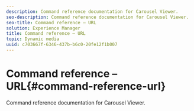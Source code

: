 ```yaml
---
description: Command reference documentation for Carousel Viewer.
seo-description: Command reference documentation for Carousel Viewer.
seo-title: Command reference – URL
solution: Experience Manager
title: Command reference – URL
topic: Dynamic media
uuid: c703667f-6346-437b-b6c0-20fe12f1b007
---
```


# Command reference – URL{#command-reference-url}

Command reference documentation for Carousel Viewer.

